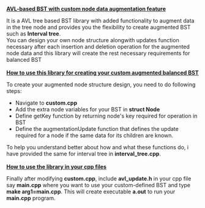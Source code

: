
**<u>AVL-based BST with custom node data augmentation feature</u>**

It is a AVL tree based BST library with added functionality to augment data in the tree node and provides you the flexibility to create augmented BST such as <b>Interval tree</b>.<br />
You can design your own node structure alongwith updates function necessary after each insertion and deletion operation for the augmented node data and this library will create the rest necessary requirements for balanced BST<br /><br />
**<u>How to use this library for creating your custom augmented balanced BST</u>**

To create your augmented node structure design, you need to do following steps:
* Navigate to <b>custom.cpp</b>
* Add the extra node variables for your BST in <b>struct Node</b>
* Define getKey function by returning node's key required for operation in BST
* Define the augmentationUpdate function that defines the update required for a node if the same data for its children are known.


To help you understand better about how and what these functions do, i have provided the same for interval tree in <b>interval_tree.cpp</b>.<br /><br />
**<u>How to use the library in your cpp files</u>**

Finally after modifying <b>custom.cpp</b>, include <b>avl_update.h</b> in your cpp file say <b>main.cpp</b> where you want to use your custom-defined BST and type <b>make arg1=main.cpp</b>. This will create executable <b>a.out</b> to run your <b>main.cpp</b> program.